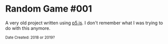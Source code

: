 # Random Game #001
A very old project written using [p5.js](https://p5js.org/). I don't remember what I was trying to do with this anymore.

<sub>Date Created: 2018 or 2019?</sub>
